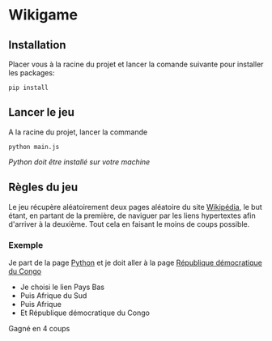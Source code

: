 # Wikigame

## Installation

Placer vous à la racine du projet et lancer la comande suivante pour installer les packages:

```
pip install
```

## Lancer le jeu 

A la racine du projet, lancer la commande

```
python main.js
```
*Python doit être installé sur votre machine*

## Règles du jeu

Le jeu récupère aléatoirement deux pages aléatoire du site [Wikipédia](https://fr.wikipedia.org/wiki/Wikip%C3%A9dia:Accueil_principal), le but étant, en partant de la première, de naviguer par les liens hypertextes afin d'arriver à la deuxième. Tout cela en faisant le moins de coups possible.

### Exemple

Je part de la page [Python](https://fr.wikipedia.org/wiki/Python_(langage)) et je doit aller à la page [République démocratique du Congo](https://fr.wikipedia.org/wiki/R%C3%A9publique_d%C3%A9mocratique_du_Congo)

- Je choisi le lien Pays Bas
- Puis Afrique du Sud
- Puis Afrique
- Et République démocratique du Congo
  
Gagné en 4 coups
